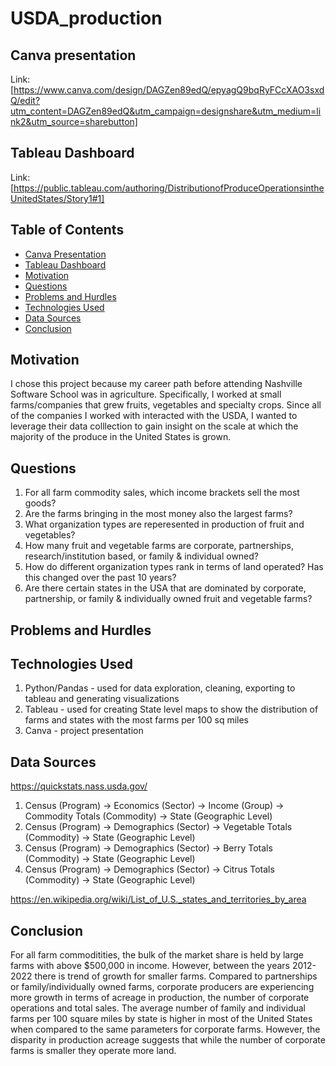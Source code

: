 # USDA_production

## Canva presentation
Link: [https://www.canva.com/design/DAGZen89edQ/epyagQ9bqRyFCcXAO3sxdQ/edit?utm_content=DAGZen89edQ&utm_campaign=designshare&utm_medium=link2&utm_source=sharebutton]

## Tableau Dashboard
Link: [https://public.tableau.com/authoring/DistributionofProduceOperationsintheUnitedStates/Story1#1]

## Table of Contents
* [Canva Presentation](#canva-presentation)
* [Tableau Dashboard](#tableau-dashboard)
* [Motivation](#motivation)
* [Questions](#questions)
* [Problems and Hurdles](#problems-and-hurdles)
* [Technologies Used](#technologies-used)
* [Data Sources](#data-sources)
* [Conclusion](#conclusion)

## Motivation

I chose this project because my career path before attending Nashville Software School was in
agriculture. Specifically, I worked at small farms/companies that grew fruits, vegetables and specialty
crops. Since all of the companies I worked with interacted with the USDA, I wanted to leverage their 
data colllection to gain insight on the scale at which the majority of the produce in the United States is grown. 

## Questions 

1) For all farm commodity sales, which income brackets sell the most goods? 
2) Are the farms bringing in the most money also the largest farms? 
3) What organization types are reperesented in production of fruit and vegetables?
4) How many fruit and vegetable farms are corporate, partnerships, research/institution based, or family & individual owned? 
5) How do different organization types rank in terms of land operated? Has this changed over the past 10 years?
6) Are there certain states in the USA that are dominated by corporate, partnership, or family & individually owned fruit and vegetable farms?

## Problems and Hurdles

## Technologies Used

1) Python/Pandas - used for data exploration, cleaning, exporting to tableau and generating visualizations
2) Tableau - used for creating State level maps to show the distribution of farms and states with the most farms per 100 sq miles 
3) Canva - project presentation

## Data Sources
https://quickstats.nass.usda.gov/ </br>

1) Census (Program) -> Economics (Sector) -> Income (Group) -> Commodity Totals (Commodity) -> State (Geographic Level) </br>
2) Census (Program) -> Demographics (Sector) -> Vegetable Totals (Commodity) -> State (Geographic Level) </br>
3) Census (Program) -> Demographics (Sector) -> Berry Totals (Commodity) -> State (Geographic Level) </br>
4) Census (Program) -> Demographics (Sector) -> Citrus Totals (Commodity) -> State (Geographic Level) </br>

https://en.wikipedia.org/wiki/List_of_U.S._states_and_territories_by_area </br>

## Conclusion

For all farm commoditities, the bulk of the market share is held by large farms with above $500,000 in income. However, between the years 2012-2022 there is trend of growth for smaller farms. Compared to partnerships or family/individually owned farms, corporate producers are experiencing more growth in terms of acreage in production, the number of corporate operations and total sales. The average number of family and individual farms per 100 square miles by state is higher in most of the United States when compared to the same parameters for corporate farms. However, the disparity in production acreage suggests that while the number of corporate farms is smaller they operate more land.   
